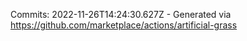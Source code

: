 Commits: 2022-11-26T14:24:30.627Z - Generated via https://github.com/marketplace/actions/artificial-grass
<br>
